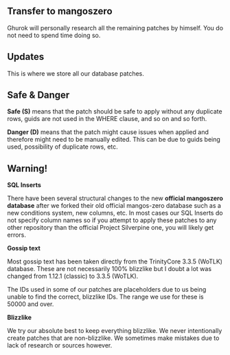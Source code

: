 Transfer to mangoszero
----------------------
Ghurok will personally research all the remaining patches by himself. You do not need to spend
time doing so.

Updates
-------
This is where we store all our database patches.

Safe & Danger
-------------
**Safe (S)** means that the patch should be safe to apply without any duplicate rows, guids are not used in the WHERE clause, and so on and so forth.

**Danger (D)** means that the patch might cause issues when applied and therefore might need to be manually edited. This can be due to guids being used, possibility of duplicate rows, etc.

Warning!
--------
**SQL Inserts**

There have been several structural changes to the new **official mangoszero database** after we forked their old official mangos-zero database such as a new conditions system, new columns, etc.
In most cases our SQL Inserts do not specify column names so if you attempt to apply these patches to any other repository than the official Project Silverpine one, you will likely get errors.

**Gossip text**

Most gossip text has been taken directly from the TrinityCore 3.3.5 (WoTLK) database. These are not necessarily 100% blizzlike but I doubt a lot was changed from 1.12.1 (classic) to 3.3.5 (WoTLK).

The IDs used in some of our patches are placeholders due to us being unable to find the correct, blizzlike IDs. The range we use for these is 50000 and over.

**Blizzlike**

We try our absolute best to keep everything blizzlike. We never intentionally create patches that are non-blizzlike. We sometimes make mistakes due to lack of research or sources however.